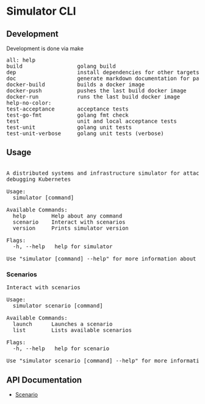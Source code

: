 # Simulator CLI

## Development

Development is done via make

<pre>
all: help            
build                 golang build
dep                   install dependencies for other targets
doc                   generate markdown documentation for packages
docker-build          builds a docker image
docker-push           pushes the last build docker image
docker-run            runs the last build docker image
help-no-color:       
test-acceptance       acceptance tests
test-go-fmt           golang fmt check
test                  unit and local acceptance tests
test-unit             golang unit tests
test-unit-verbose     golang unit tests (verbose)
</pre>

## Usage

<pre>

A distributed systems and infrastructure simulator for attacking and
debugging Kubernetes

Usage:
  simulator [command]

Available Commands:
  help        Help about any command
  scenario    Interact with scenarios
  version     Prints simulator version

Flags:
  -h, --help   help for simulator

Use "simulator [command] --help" for more information about a command.
</pre>

### Scenarios

<pre>
Interact with scenarios

Usage:
  simulator scenario [command]

Available Commands:
  launch      Launches a scenario
  list        Lists available scenarios

Flags:
  -h, --help   help for scenario

Use "simulator scenario [command] --help" for more information about a command.
</pre>

## API Documentation

* [Scenario](./docs/scenario.md)
